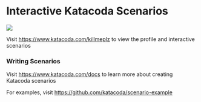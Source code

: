 # Interactive Katacoda Scenarios

[![](http://shields.katacoda.com/katacoda/killmeplz/count.svg)](https://www.katacoda.com/killmeplz "Get your profile on Katacoda.com")

Visit https://www.katacoda.com/killmeplz to view the profile and interactive scenarios

### Writing Scenarios
Visit https://www.katacoda.com/docs to learn more about creating Katacoda scenarios

For examples, visit https://github.com/katacoda/scenario-example
